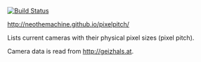 [![Build Status](https://travis-ci.org/neothemachine/pixelpitch.svg?branch=master)](https://travis-ci.org/neothemachine/pixelpitch)

http://neothemachine.github.io/pixelpitch/

Lists current cameras with their physical pixel sizes (pixel pitch).

Camera data is read from http://geizhals.at.
